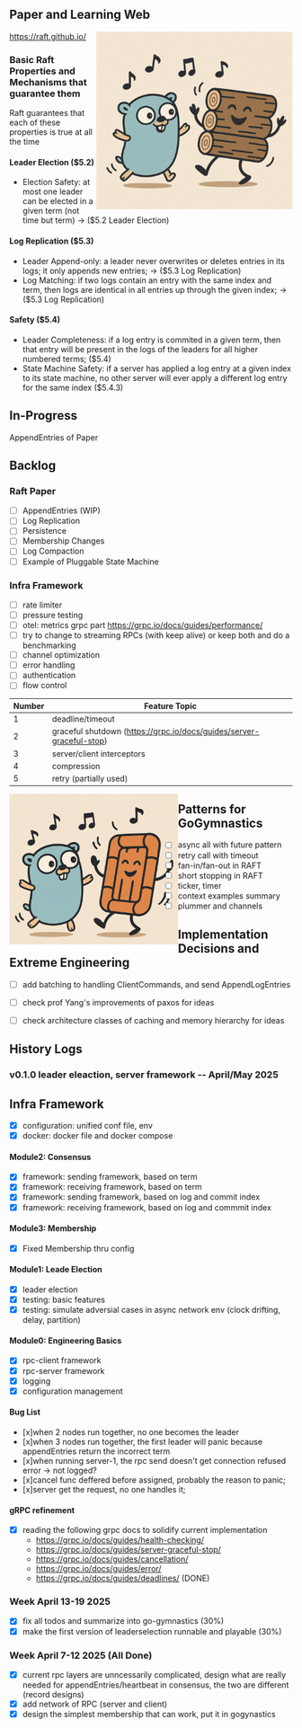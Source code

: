 
## Paper and Learning Web

<img src="img/logo2.jpg" alt="My Image" align="right" width="350">

https://raft.github.io/

### Basic Raft Properties and Mechanisms that guarantee them
Raft guarantees that each of these properties is true at all the time
#### Leader Election ($5.2)
- Election Safety: at most one leader can be elected in a given term (not time but term) -> ($5.2 Leader Election)
#### Log Replication ($5.3)
- Leader Append-only: a leader never overwrites or deletes entries in its logs; it only appends new entries; -> ($5.3 Log Replication)
- Log Matching: if two logs contain an entry with the same index and term, then logs are identical in all entries up through the given index; -> ($5.3 Log Replication)
#### Safety ($5.4)
- Leader Completeness: if a log entry is commited in a given term, then that entry will be present in the logs of the leaders for all higher numbered terms; ($5.4)
- State Machine Safety: if a server has applied a log entry at a given index to its state machine, no other server will ever apply a different log entry for the same index ($5.4.3)

## In-Progress
AppendEntries of Paper

## Backlog

### Raft Paper
- [ ] AppendEntries (WIP)
- [ ] Log Replication
- [ ] Persistence
- [ ] Membership Changes
- [ ] Log Compaction
- [ ] Example of Pluggable State Machine

### Infra Framework
- [ ] rate limiter
- [ ] pressure testing
- [ ] otel: metrics
grpc part
https://grpc.io/docs/guides/performance/
- [ ] try to change to streaming RPCs (with keep alive) or keep both and do a benchmarking
- [ ] channel optimization
- [ ] error handling
- [ ] authentication
- [ ] flow control
      
| Number | Feature Topic                                                        |
| ------ | -------------------------------------------------------------------- |
| 1      | deadline/timeout                                                     |
| 2      | graceful shutdown (https://grpc.io/docs/guides/server-graceful-stop) |
| 3      | server/client interceptors                                           |
| 4      | compression                                                          |
| 5      | retry (partially used)                                               |



<img src="img/logo1.jpg" alt="My Image" align="left" width="300">

## Patterns for GoGymnastics
- [ ] async all with future pattern
- [ ] retry call with timeout
- [ ] fan-in/fan-out in RAFT
- [ ] short stopping in RAFT
- [ ] ticker, timer
- [ ] context examples summary
- [ ] plummer and channels

## Implementation Decisions and Extreme Engineering
- [ ] add batching to handling ClientCommands, and send AppendLogEntries
- [ ] check prof Yang's improvements of paxos for ideas
- [ ] check architecture classes of caching and memory hierarchy for ideas


## History Logs

### v0.1.0 leader eleaction, server framework -- April/May 2025

## Infra Framework
- [x] configuration: unified conf file, env
- [x] docker: docker file and docker compose

#### Module2: Consensus
- [x] framework: sending framework, based on term
- [x] framework: receiving framework, based on term
- [x] framework: sending framework, based on log and commit index
- [x] framework: receiving framework, based on log and commmit index

#### Module3: Membership
- [x] Fixed Membership thru config

#### Module1: Leade Election
- [x] leader election
- [x] testing: basic features
- [x] testing: simulate adversial cases in async network env (clock drifting, delay, partition)

#### Module0: Engineering Basics
- [x] rpc-client framework
- [X] rpc-server framework
- [x] logging
- [x] configuration management

#### Bug List 
- [x]when 2 nodes run together, no one becomes the leader
- [x]when 3 nodes run together, the first leader will panic because appendEntries return the incorrect term
- [x]when running server-1, the rpc send doesn't get connection refused error -> not logged?
- [x]cancel func deffered before assigned, probably the reason to panic;
- [x]server get the request, no one handles it;

#### gRPC refinement
- [x] reading the following grpc docs to solidify current implementation
    - https://grpc.io/docs/guides/health-checking/ 
    - https://grpc.io/docs/guides/server-graceful-stop/
    - https://grpc.io/docs/guides/cancellation/
    - https://grpc.io/docs/guides/error/
    - https://grpc.io/docs/guides/deadlines/ (DONE)

### Week April 13-19 2025
- [x] fix all todos and summarize into go-gymnastics (30%)
- [x] make the first version of leaderselection runnable and playable (30%)

### Week April 7-12 2025 (All Done)
- [x] current rpc layers are unncessarily complicated, design what are really needed for appendEntries/heartbeat in consensus, the two are different (record designs)
- [x] add network of RPC (server and client)
- [x] design the simplest membership that can work, put it in gogynastics
